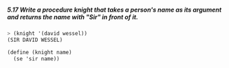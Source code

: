 ##### 5.17  Write a procedure knight that takes a person's name as its argument and returns the name with "Sir" in front of it.
```Scheme
> (knight '(david wessel))
(SIR DAVID WESSEL)

(define (knight name)
  (se 'sir name))
```
